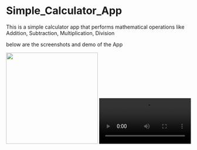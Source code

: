 # Simple_Calculator_App

This is a simple calculator app that performs mathematical operations like Addition, Subtraction, Multiplication, Division

below are the screenshots and demo of the App

<p float="left">
  <img src="https://user-images.githubusercontent.com/52662002/147636125-699a6471-8940-4242-b009-3f09781939c6.jpg" width="250" />
  <video src='https://user-images.githubusercontent.com/52662002/147636198-3c1d5b60-5eb0-453a-9875-0ed2b5135023.mp4' width=250/>
</p>
